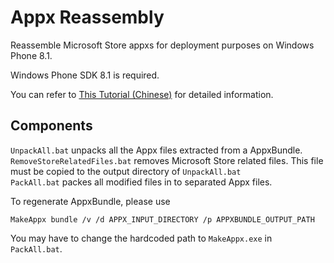# Appx Reassembly

Reassemble Microsoft Store appxs for deployment purposes on Windows Phone 8.1.

Windows Phone SDK 8.1 is required.

You can refer to [This Tutorial (Chinese)](http://pc-dos.wikidot.com/convert-store-appxs-to-deployable-packages) for detailed information.

## Components

`UnpackAll.bat` unpacks all the Appx files extracted from a AppxBundle.<br>
`RemoveStoreRelatedFiles.bat` removes Microsoft Store related files. This file must be copied to the output directory of `UnpackAll.bat`<br>
`PackAll.bat` packes all modified files in to separated Appx files.

To regenerate AppxBundle, please use

```
MakeAppx bundle /v /d APPX_INPUT_DIRECTORY /p APPXBUNDLE_OUTPUT_PATH
```

You may have to change the hardcoded path to `MakeAppx.exe` in `PackAll.bat`.